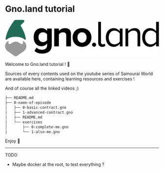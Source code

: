 # Gno.land tutorial

![Gnoland](images/gnoland-logo.png)

Welcome to Gno.land tutorial ! :ninja:

Sources of every contents used on the youtube series of Samourai World are available here, containing learning resources and exercises ! 

And of course all the linked videos ;)

```
├── README.md
├── 0-name-of-episode
│   ├── 0-basic-contract.gno
│   ├── 1-advanced-contract.gno
│   ├── README.md
│   └── exercises
│       ├── 0-complete-me.gno
│       └── 1-also-me.gno
```


Enjoy :rocket:


---
TODO
- Maybe docker at the root, to test everything ?
